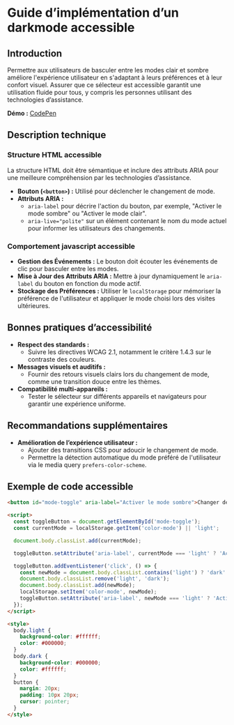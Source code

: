 # Guide d’implémentation d’un darkmode accessible

## Introduction

Permettre aux utilisateurs de basculer entre les modes clair et sombre améliore l'expérience utilisateur en s'adaptant à leurs préférences et à leur confort visuel. Assurer que ce sélecteur est accessible garantit une utilisation fluide pour tous, y compris les personnes utilisant des technologies d’assistance.

**Démo :** [CodePen](https://codepen.io/numera11y/pen/dPbmJQm)

## Description technique

### Structure HTML accessible

La structure HTML doit être sémantique et inclure des attributs ARIA pour une meilleure compréhension par les technologies d’assistance.

- **Bouton (`<button>`) :** Utilisé pour déclencher le changement de mode.
- **Attributs ARIA :**
  - `aria-label` pour décrire l'action du bouton, par exemple, "Activer le mode sombre" ou "Activer le mode clair".
  - `aria-live="polite"` sur un élément contenant le nom du mode actuel pour informer les utilisateurs des changements.

### Comportement javascript accessible

- **Gestion des Événements :** Le bouton doit écouter les événements de clic pour basculer entre les modes.
- **Mise à Jour des Attributs ARIA :** Mettre à jour dynamiquement le `aria-label` du bouton en fonction du mode actif.
- **Stockage des Préférences :** Utiliser le `localStorage` pour mémoriser la préférence de l'utilisateur et appliquer le mode choisi lors des visites ultérieures.

## Bonnes pratiques d’accessibilité

- **Respect des standards :**
  - Suivre les directives WCAG 2.1, notamment le critère 1.4.3 sur le contraste des couleurs.
- **Messages visuels et auditifs :**
  - Fournir des retours visuels clairs lors du changement de mode, comme une transition douce entre les thèmes.
- **Compatibilité multi-appareils :**
  - Tester le sélecteur sur différents appareils et navigateurs pour garantir une expérience uniforme.

## Recommandations supplémentaires

- **Amélioration de l’expérience utilisateur :**
  - Ajouter des transitions CSS pour adoucir le changement de mode.
  - Permettre la détection automatique du mode préféré de l'utilisateur via le media query `prefers-color-scheme`.

## Exemple de code accessible

```html
<button id="mode-toggle" aria-label="Activer le mode sombre">Changer de mode</button>

<script>
  const toggleButton = document.getElementById('mode-toggle');
  const currentMode = localStorage.getItem('color-mode') || 'light';

  document.body.classList.add(currentMode);

  toggleButton.setAttribute('aria-label', currentMode === 'light' ? 'Activer le mode sombre' : 'Activer le mode clair');

  toggleButton.addEventListener('click', () => {
    const newMode = document.body.classList.contains('light') ? 'dark' : 'light';
    document.body.classList.remove('light', 'dark');
    document.body.classList.add(newMode);
    localStorage.setItem('color-mode', newMode);
    toggleButton.setAttribute('aria-label', newMode === 'light' ? 'Activer le mode sombre' : 'Activer le mode clair');
  });
</script>

<style>
  body.light {
    background-color: #ffffff;
    color: #000000;
  }
  body.dark {
    background-color: #000000;
    color: #ffffff;
  }
  button {
    margin: 20px;
    padding: 10px 20px;
    cursor: pointer;
  }
</style>
```

